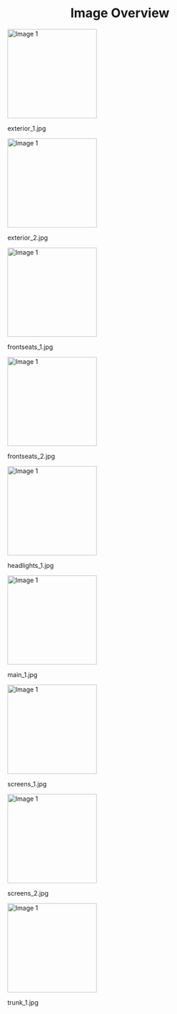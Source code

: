 <h1 style ="text-align: center;"> Image Overview </h1>
<div>
<div>
<img src="https://media.evkx.net/multimedia/models/volvo/xc40/xc40_recharge_single_motor_er/exterior_1_xst.jpg" alt="Image 1" style="width: 200px;">
<p>exterior_1.jpg</p>
</div>
<div>
<img src="https://media.evkx.net/multimedia/models/volvo/xc40/xc40_recharge_single_motor_er/exterior_2_xst.jpg" alt="Image 1" style="width: 200px;">
<p>exterior_2.jpg</p>
</div>
<div>
<img src="https://media.evkx.net/multimedia/models/volvo/xc40/xc40_recharge_single_motor_er/frontseats_1_xst.jpg" alt="Image 1" style="width: 200px;">
<p>frontseats_1.jpg</p>
</div>
<div>
<img src="https://media.evkx.net/multimedia/models/volvo/xc40/xc40_recharge_single_motor_er/frontseats_2_xst.jpg" alt="Image 1" style="width: 200px;">
<p>frontseats_2.jpg</p>
</div>
<div>
<img src="https://media.evkx.net/multimedia/models/volvo/xc40/xc40_recharge_single_motor_er/headlights_1_xst.jpg" alt="Image 1" style="width: 200px;">
<p>headlights_1.jpg</p>
</div>
<div>
<img src="https://media.evkx.net/multimedia/models/volvo/xc40/xc40_recharge_single_motor_er/main_1_xst.jpg" alt="Image 1" style="width: 200px;">
<p>main_1.jpg</p>
</div>
<div>
<img src="https://media.evkx.net/multimedia/models/volvo/xc40/xc40_recharge_single_motor_er/screens_1_xst.jpg" alt="Image 1" style="width: 200px;">
<p>screens_1.jpg</p>
</div>
<div>
<img src="https://media.evkx.net/multimedia/models/volvo/xc40/xc40_recharge_single_motor_er/screens_2_xst.jpg" alt="Image 1" style="width: 200px;">
<p>screens_2.jpg</p>
</div>
<div>
<img src="https://media.evkx.net/multimedia/models/volvo/xc40/xc40_recharge_single_motor_er/trunk_1_xst.jpg" alt="Image 1" style="width: 200px;">
<p>trunk_1.jpg</p>
</div>
</div>
